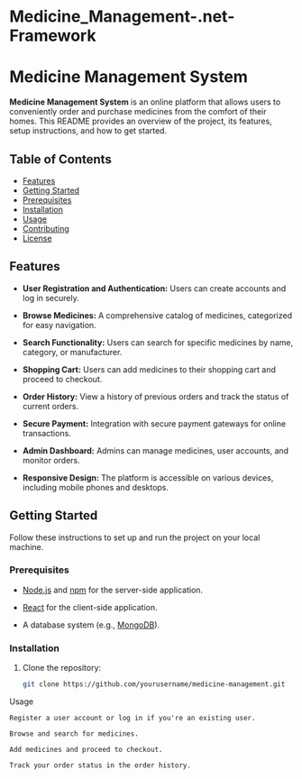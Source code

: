 # Medicine_Management-.net-Framework
# Medicine Management System

**Medicine Management System** is an online platform that allows users to conveniently order and purchase medicines from the comfort of their homes. This README provides an overview of the project, its features, setup instructions, and how to get started.

## Table of Contents
- [Features](#features)
- [Getting Started](#getting-started)
- [Prerequisites](#prerequisites)
- [Installation](#installation)
- [Usage](#usage)
- [Contributing](#contributing)
- [License](#license)

## Features

- **User Registration and Authentication:** Users can create accounts and log in securely.

- **Browse Medicines:** A comprehensive catalog of medicines, categorized for easy navigation.

- **Search Functionality:** Users can search for specific medicines by name, category, or manufacturer.

- **Shopping Cart:** Users can add medicines to their shopping cart and proceed to checkout.

- **Order History:** View a history of previous orders and track the status of current orders.

- **Secure Payment:** Integration with secure payment gateways for online transactions.

- **Admin Dashboard:** Admins can manage medicines, user accounts, and monitor orders.

- **Responsive Design:** The platform is accessible on various devices, including mobile phones and desktops.

## Getting Started

Follow these instructions to set up and run the project on your local machine.

### Prerequisites

- [Node.js](https://nodejs.org/) and [npm](https://www.npmjs.com/) for the server-side application.

- [React](https://reactjs.org/) for the client-side application.

- A database system (e.g., [MongoDB](https://www.mongodb.com/)).

### Installation

1. Clone the repository:

   ```sh
   git clone https://github.com/yourusername/medicine-management.git


Usage

    Register a user account or log in if you're an existing user.

    Browse and search for medicines.

    Add medicines and proceed to checkout.

    Track your order status in the order history.



